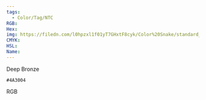```yaml
---
tags:
  - Color/Tag/NTC
RGB:
Hex:
img: https://filedn.com/l0hpzxl1f01yT7GHxtF8cyk/Color%20Snake/standard_csv_to_svg/4A3004.svg
CMYK:
HSL:
Name:
---
```

Deep Bronze
```palette
#4A3004
```
RGB
